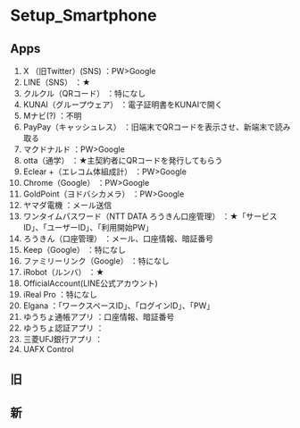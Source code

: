 # Setup_Smartphone
## Apps
1. X （旧Twitter）(SNS) ：PW>Google
2. LINE（SNS） ：★
3. クルクル（QRコード） ：特になし
4. KUNAI（グループウェア） ：電子証明書をKUNAIで開く
5. Mナビ(?) ：不明
6. PayPay（キャッシュレス） ：旧端末でQRコードを表示させ、新端末で読み取る
7. マクドナルド ：PW>Google
8. otta（通学） ：★主契約者にQRコードを発行してもらう
9. Eclear +（エレコム体組成計） ：PW>Google
10. Chrome（Google） ：PW>Google
11. GoldPoint（ヨドバシカメラ） ：PW>Google
12. ヤマダ電機 ：メール送信
13. ワンタイムパスワード（NTT DATA ろうきん口座管理） ：★「サービスID」、「ユーザーID」、「利用開始PW」
14. ろうきん（口座管理） ：メール、口座情報、暗証番号
15. Keep（Google） ：特になし
16. ファミリーリンク（Google） ：特になし
17. iRobot（ルンバ） ：★
18. OfficialAccount(LINE公式アカウント) 
19. iReal Pro ：特になし
20. Elgana ：「ワークスペースID」、「ログインID」、「PW」
21. ゆうちょ通帳アプリ ：口座情報、暗証番号
22. ゆうちょ認証アプリ ：
23. 三菱UFJ銀行アプリ ：
24. UAFX Control 


## 旧

## 新
